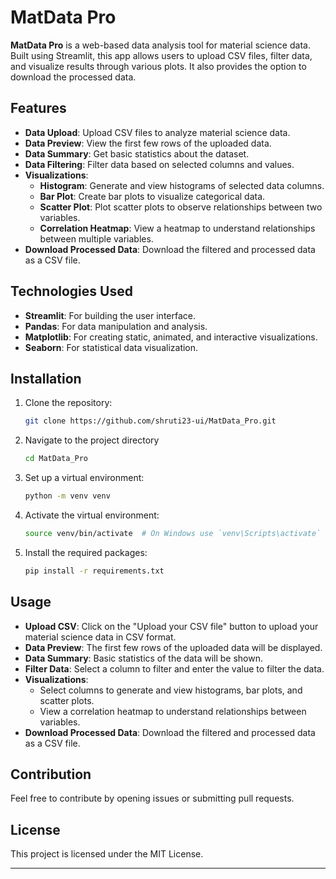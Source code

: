 # MatData Pro

**MatData Pro** is a web-based data analysis tool for material science data. Built using Streamlit, this app allows users to upload CSV files, filter data, and visualize results through various plots. It also provides the option to download the processed data.

## Features

- **Data Upload**: Upload CSV files to analyze material science data.
- **Data Preview**: View the first few rows of the uploaded data.
- **Data Summary**: Get basic statistics about the dataset.
- **Data Filtering**: Filter data based on selected columns and values.
- **Visualizations**:
  - **Histogram**: Generate and view histograms of selected data columns.
  - **Bar Plot**: Create bar plots to visualize categorical data.
  - **Scatter Plot**: Plot scatter plots to observe relationships between two variables.
  - **Correlation Heatmap**: View a heatmap to understand relationships between multiple variables.
- **Download Processed Data**: Download the filtered and processed data as a CSV file.

## Technologies Used

- **Streamlit**: For building the user interface.
- **Pandas**: For data manipulation and analysis.
- **Matplotlib**: For creating static, animated, and interactive visualizations.
- **Seaborn**: For statistical data visualization.

## Installation

1. Clone the repository:
   ```bash
   git clone https://github.com/shruti23-ui/MatData_Pro.git
   ```
2. Navigate to the project directory
   ```bash
   cd MatData_Pro
   ```
3. Set up a virtual environment:
   ```bash
   python -m venv venv
   ```
4. Activate the virtual environment:
   ```bash
   source venv/bin/activate  # On Windows use `venv\Scripts\activate`

   ```
5. Install the required packages:
   ```bash
   pip install -r requirements.txt
   ```

## Usage

- **Upload CSV**: Click on the "Upload your CSV file" button to upload your material science data in CSV format.
- **Data Preview**: The first few rows of the uploaded data will be displayed.
- **Data Summary**: Basic statistics of the data will be shown.
- **Filter Data**: Select a column to filter and enter the value to filter the data.
- **Visualizations**:
  - Select columns to generate and view histograms, bar plots, and scatter plots.
  - View a correlation heatmap to understand relationships between variables.
- **Download Processed Data**: Download the filtered and processed data as a CSV file.

## Contribution

Feel free to contribute by opening issues or submitting pull requests. 

## License

This project is licensed under the MIT License.

---
